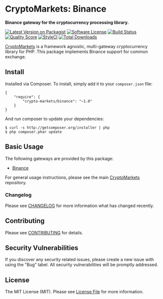 # CryptoMarkets: Binance

**Binance gateway for the cryptocurrency processing library.**

[![Latest Version on Packagist](https://img.shields.io/packagist/v/crypto-markets/binance.svg?style=flat-square)](https://packagist.org/packages/crypto-markets/binance)
[![Software License](https://img.shields.io/badge/license-MIT-brightgreen.svg?style=flat-square)](LICENSE.md)
[![Build Status](https://img.shields.io/travis/crypto-markets/binance/master.svg?style=flat-square)](https://travis-ci.org/crypto-markets/binance)
[![Quality Score](https://img.shields.io/scrutinizer/g/crypto-markets/binance.svg?style=flat-square)](https://scrutinizer-ci.com/g/crypto-markets/binance)
[![StyleCI](https://styleci.io/repos/120054336/shield?branch=master)](https://styleci.io/repos/120054336)
[![Total Downloads](https://img.shields.io/packagist/dt/crypto-markets/binance.svg?style=flat-square)](https://packagist.org/packages/crypto-markets/binance)

[CryptoMarkets](https://github.com/crypto-markets/common) is a framework agnostic,
multi-gateway cryptocurrency library for PHP. This package implements Binance
support for common exchange.

## Install

Installed via Composer. To install, simply add it to your `composer.json` file:

```
{
    "require": {
        "crypto-markets/binance": "~1.0"
    }
}
```

And run composer to update your dependencies:

```
$ curl -s http://getcomposer.org/installer | php
$ php composer.phar update
```

## Basic Usage

The following gateways are provided by this package:

 * [Binance](https://www.binance.com/)

For general usage instructions, please see the main [CryptoMarkets](https://github.com/crypto-markets/common) repository.

### Changelog

Please see [CHANGELOG](CHANGELOG.md) for more information what has changed recently.

## Contributing

Please see [CONTRIBUTING](CONTRIBUTING.md) for details.

## Security Vulnerabilities

If you discover any security related issues, please create a new issue with using the "Bug" label. All security vulnerabilities will be promptly addressed.

## License

The MIT License (MIT). Please see [License File](LICENSE.md) for more information.

